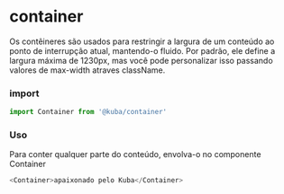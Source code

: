 # container

Os contêineres são usados para restringir a largura de um conteúdo ao ponto de interrupção atual, mantendo-o fluido. Por padrão, ele define a largura máxima de 1230px, mas você pode personalizar isso passando valores de max-width atraves className.

### import

```javascript
import Container from '@kuba/container'
```

### Uso

Para conter qualquer parte do conteúdo, envolva-o no componente Container

```javascript
<Container>apaixonado pelo Kuba</Container>
```
